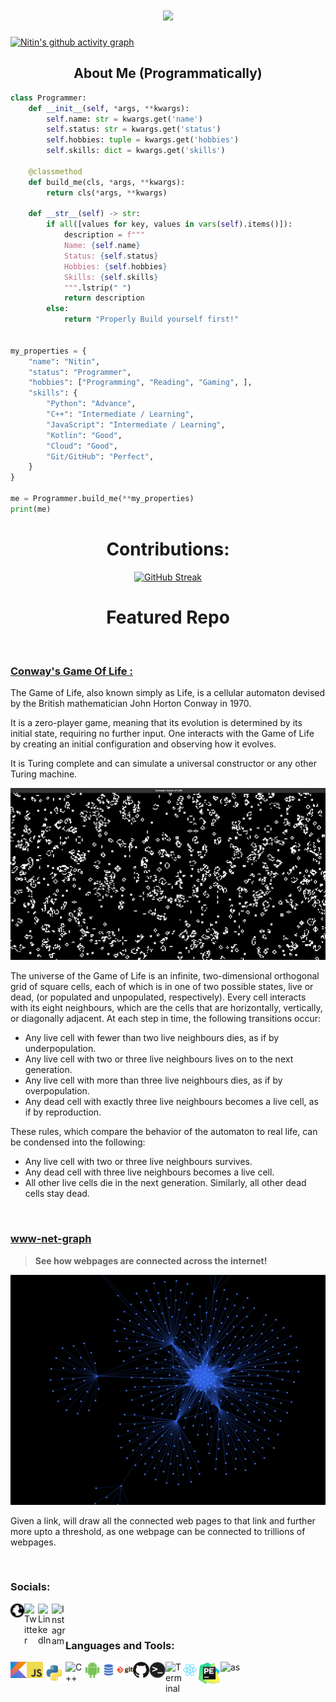 <h1 align="center">
    <img src="https://readme-typing-svg.herokuapp.com/?lines=Hello,+World!;My+name+is+Nitin.;Welcome+to+my+profile!&center=true&size=27">
</h1>

[![Nitin's github activity graph](https://activity-graph.herokuapp.com/graph?username=foo290&theme=react-dark)](https://github.com/ashutosh00710/github-readme-activity-graph)


<h2 align="center"> About Me (Programmatically) </h2>

```py
class Programmer:
    def __init__(self, *args, **kwargs):
        self.name: str = kwargs.get('name')
        self.status: str = kwargs.get('status')
        self.hobbies: tuple = kwargs.get('hobbies')
        self.skills: dict = kwargs.get('skills')

    @classmethod
    def build_me(cls, *args, **kwargs):
        return cls(*args, **kwargs)

    def __str__(self) -> str:
        if all([values for key, values in vars(self).items()]):
            description = f"""
            Name: {self.name}
            Status: {self.status}
            Hobbies: {self.hobbies}
            Skills: {self.skills}
            """.lstrip(" ")
            return description
        else:
            return "Properly Build yourself first!"


my_properties = {
    "name": "Nitin",
    "status": "Programmer",
    "hobbies": ["Programming", "Reading", "Gaming", ],
    "skills": {
        "Python": "Advance",
        "C++": "Intermediate / Learning",
        "JavaScript": "Intermediate / Learning",
        "Kotlin": "Good",
        "Cloud": "Good",
        "Git/GitHub": "Perfect",
    }
}

me = Programmer.build_me(**my_properties)
print(me)

```

<div align='center'>

  # Contributions:
  [![GitHub Streak](https://github-readme-streak-stats.herokuapp.com/?user=foo290&theme=dark)](https://git.io/streak-stats)

</div>


<div align='center'>
<h1>Featured Repo</h1>
</div>
<br />


<h3>
  <a href="https://github.com/foo290/Conways-game-of-life">
    Conway's Game Of Life :
  </a>
</h3>
The Game of Life, also known simply as Life, is a cellular automaton devised by the British mathematician John Horton Conway in 1970.

It is a zero-player game, meaning that its evolution is determined by its initial state, requiring no further input. One interacts with the Game of Life by creating an initial configuration and observing how it evolves. 

It is Turing complete and can simulate a universal constructor or any other Turing machine.

<div align='center'>
  <img src="https://github.com/foo290/Conways-game-of-life/blob/main/readmeImages(non-project)/game_of_life.gif" width="720px">
</div>

The universe of the Game of Life is an infinite, two-dimensional orthogonal grid of square cells, each of which is in one of two possible states, live or dead, (or populated and unpopulated, respectively). Every cell interacts with its eight neighbours, which are the cells that are horizontally, vertically, or diagonally adjacent. At each step in time, the following transitions occur:

* Any live cell with fewer than two live neighbours dies, as if by underpopulation.
* Any live cell with two or three live neighbours lives on to the next generation.
* Any live cell with more than three live neighbours dies, as if by overpopulation.
* Any dead cell with exactly three live neighbours becomes a live cell, as if by reproduction.


These rules, which compare the behavior of the automaton to real life, can be condensed into the following:
* Any live cell with two or three live neighbours survives.
* Any dead cell with three live neighbours becomes a live cell.
* All other live cells die in the next generation. Similarly, all other dead cells stay dead.
<br />

<h3>
  <a href="https://github.com/foo290/www-net-graph">
    www-net-graph
  </a>
</h3>

> **See how webpages are connected across the internet!**

<div align='center'>
    <img src="https://github.com/foo290/www-net-graph/blob/main/readme_images(Non-Project)/twitter_net.png" width="720px">
</div>

Given a link, will draw all the connected web pages to that link and further more upto a threshold, as one webpage can be connected to trillions of webpages.

<br />

### Socials:
[<img align="left" alt="" width="22px" src="https://raw.githubusercontent.com/iconic/open-iconic/master/svg/globe.svg" />][website]
[<img align="left" alt="Twitter" width="22px" src="https://cdn.jsdelivr.net/npm/simple-icons@v3/icons/twitter.svg" />][twitter]
[<img align="left" alt="LinkedIn" width="22px" src="https://cdn.jsdelivr.net/npm/simple-icons@v3/icons/linkedin.svg" />][linkedin]
[<img align="left" alt="Instagram" width="22px" src="https://cdn.jsdelivr.net/npm/simple-icons@v3/icons/spotify.svg" />][spotify]    

<br /> <br />

### Languages and Tools:
[<img align="left" alt="Kotlin" width="26px" src="https://raw.githubusercontent.com/github/explore/80688e429a7d4ef2fca1e82350fe8e3517d3494d/topics/kotlin/kotlin.png" />][kotlin]
  
<img align="left" alt="JavaScript" width="26px" src="https://raw.githubusercontent.com/github/explore/80688e429a7d4ef2fca1e82350fe8e3517d3494d/topics/javascript/javascript.png" />
<img align="left" alt="Python" width="36px" src="https://raw.githubusercontent.com/github/explore/80688e429a7d4ef2fca1e82350fe8e3517d3494d/topics/python/python.png" />

<img align="left" alt="C++" width="30px" src="https://user-images.githubusercontent.com/42747200/46140125-da084900-c26d-11e8-8ea7-c45ae6306309.png" />


<img align="left" alt="Kotlin" width="26px" src="https://raw.githubusercontent.com/github/explore/80688e429a7d4ef2fca1e82350fe8e3517d3494d/topics/android/android.png" />
<img align="left" alt="SQL" width="26px" src="https://raw.githubusercontent.com/github/explore/80688e429a7d4ef2fca1e82350fe8e3517d3494d/topics/sql/sql.png" />
<img align="left" alt="Git" width="26px" src="https://raw.githubusercontent.com/github/explore/80688e429a7d4ef2fca1e82350fe8e3517d3494d/topics/git/git.png" />
<img align="left" alt="GitHub" width="26px" src="https://raw.githubusercontent.com/github/explore/78df643247d429f6cc873026c0622819ad797942/topics/github/github.png" />
<img align="left" alt="Terminal" width="26px" src="https://raw.githubusercontent.com/github/explore/80688e429a7d4ef2fca1e82350fe8e3517d3494d/topics/terminal/terminal.png" />
<img align="left" alt="Terminal" width="26px" src="https://simpleicons.org/icons/django.svg" />
<img align="left" alt="Terminal" width="26px" src="https://raw.githubusercontent.com/github/explore/80688e429a7d4ef2fca1e82350fe8e3517d3494d/topics/react/react.png" />
<img align="left" alt="Python" width="36px" src="https://raw.githubusercontent.com/foo290/foo290/master/icons/icon(2).png" />
<img align="left" alt="as" width="45px" src="https://upload.wikimedia.org/wikipedia/commons/thumb/8/8f/Breezeicons-apps-48-android-studio.svg/1024px-Breezeicons-apps-48-android-studio.svg.png" />

<br />


<!-- <p align="center">
    <img src="https://img.shields.io/badge/JavaScript-323330?style=for-the-badge&logo=javascript&logoColor=F7DF1E">
    <img src="https://img.shields.io/badge/python-E34F26?style=for-the-badge&logo=HTML5&logoColor=white">
    <img src="https://img.shields.io/badge/kotlin-1572B6?style=for-the-badge&logo=kotlin&logoColor=white">
    <img src="https://img.shields.io/badge/C%2B%2B-00599C?style=for-the-badge&logo=C%2B%2B&logoColor=white">
    <img src="https://img.shields.io/badge/NODE.JS-339933?style=for-the-badge&logo=Node.js&logoColor=white">
    <img src="https://img.shields.io/badge/JSON-000000?style=for-the-badge&logo=JSON&logoColor=white">
    <img src="https://img.shields.io/badge/sublime%20text-FF9800?&style=for-the-badge&logo=sublime-text&logoColor=white">
  <br>
    <img src="https://img.shields.io/badge/VS%20Code-007ACC?&style=for-the-badge&logo=visual-studio-code&logoColor=white">
    <img src="https://img.shields.io/badge/google%20chrome-4285F4?&style=for-the-badge&logo=google%20chrome&logoColor=white">
    <img src="https://img.shields.io/badge/git-F05032?&style=for-the-badge&logo=git&logoColor=white">
    <img src="https://img.shields.io/badge/react-61DAFB?&style=for-the-badge&logo=react&logoColor=121212">
    <img src="https://img.shields.io/badge/sqlite-003B57?&style=for-the-badge&logo=sqlite&logoColor=white">
</p>
 -->

[website]: https://foo290.github.io
[twitter]: https://twitter.com/_foo290
[linkedin]: https://www.linkedin.com/in/iam-nitinsharma
[spotify]: https://open.spotify.com/user/8nn30yykzlqao2u3q3zlseual
  
[kotlin]: https://github.com/foo290/learn-kotlin


[featured]: https://github.com/foo290/Conways-game-of-life


